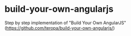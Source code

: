 # build-your-own-angularjs
Step by step implementation of "Build Your Own AngularJS" (https://github.com/teropa/build-your-own-angularjs/)
